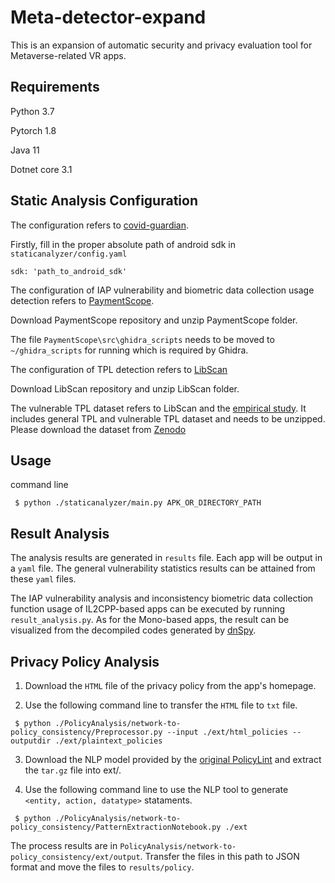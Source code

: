 # Meta-detector-expand
This is an expansion of automatic security and privacy evaluation tool for Metaverse-related VR apps.
## Requirements
Python 3.7

Pytorch 1.8

Java 11

Dotnet core 3.1

## Static Analysis Configuration
The configuration refers to [covid-guardian](https://github.com/covid-guardian/covid-guardian).

Firstly, fill in the proper absolute path of android sdk in `staticanalyzer/config.yaml`
```text
sdk: 'path_to_android_sdk'
```
The configuration of IAP vulnerability and biometric data collection usage detection refers to [PaymentScope](https://github.com/OSUSecLab/PaymentScope).

Download PaymentScope repository and unzip PaymentScope folder.

The file `PaymentScope\src\ghidra_scripts` needs to be moved to `~/ghidra_scripts` for running which is required by Ghidra.

The configuration of TPL detection refers to [LibScan](https://github.com/wyf295/LibScan)

Download LibScan repository and unzip LibScan folder.

The vulnerable TPL dataset refers to LibScan and the [empirical study](https://sites.google.com/view/libdetect). It includes general TPL and vulnerable TPL dataset and needs to be unzipped. Please download the dataset from [Zenodo](https://zenodo.org/records/11242864)

## Usage
command line 
```text
 $ python ./staticanalyzer/main.py APK_OR_DIRECTORY_PATH
```
## Result Analysis
The analysis results are generated in `results` file. Each app will be output in a `yaml` file. The general vulnerability statistics results can be attained from these `yaml` files.

The IAP vulnerability analysis and inconsistency biometric data collection function usage of IL2CPP-based apps can be executed by running `result_analysis.py`. As for the Mono-based apps, the result can be visualized from the decompiled codes generated by [dnSpy](https://github.com/dnSpy/dnSpy).

## Privacy Policy Analysis
1. Download the `HTML` file of the privacy policy from the app's homepage.

2. Use the following command line to transfer the `HTML` file to `txt` file.
```text
 $ python ./PolicyAnalysis/network-to-policy_consistency/Preprocessor.py --input ./ext/html_policies --outputdir ./ext/plaintext_policies
```

3.  Download the NLP model provided by the [original PolicyLint](https://github.com/benandow/PrivacyPolicyAnalysis) and extract the `tar.gz` file into ext/.

4. Use the following command line to use the NLP tool to generate `<entity, action, datatype>` stataments.
```text
 $ python ./PolicyAnalysis/network-to-policy_consistency/PatternExtractionNotebook.py ./ext
```
The process results are in `PolicyAnalysis/network-to-policy_consistency/ext/output`. Transfer the files in this path to JSON format and move the files to `results/policy`.

